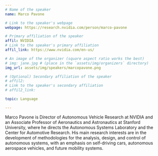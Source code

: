 ```yaml
---
# Name of the speaker
name: Marco Pavone

# Link to the speaker's webpage
webpage: https://research.nvidia.com/person/marco-pavone

# Primary affiliation of the speaker
affil: NVIDIA
# Link to the speaker's primary affiliation
affil_link: https://www.nvidia.com/en-us/

# An image of the organizer (square aspect ratio works the best)
# img: jane.jpg # (place in the `assets/img/organizers` directory)
img_url: assets/img/speakers/marcopavone.png

# (Optional) Secondary affiliation of the speaker
# affil2:
# Link to the speaker's secondary affiliation
# affil2_link:

topic: Language

---
```


<!-- Whatever you write below will show up as the speaker's bio -->

Marco Pavone is Director of Autonomous Vehicle Research at NVIDIA and an Associate Professor of Aeronautics and Astronautics at Stanford University, where he directs the Autonomous Systems Laboratory and the Center for Automotive Research. His main research interests are in the development of methodologies for the analysis, design, and control of autonomous systems, with an emphasis on self-driving cars, autonomous aerospace vehicles, and future mobility systems.
